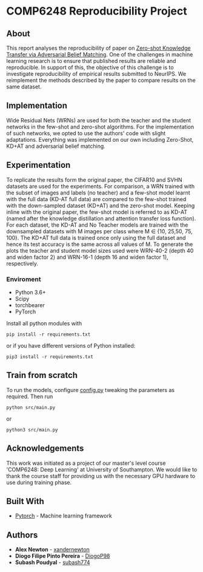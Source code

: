 # COMP6248 Reproducibility Project

## About

This report analyses the reproducibility of paper on [Zero-shot Knowledge Transfer via Adversarial Belief Matching](https://arxiv.org/abs/1905.09768).
One of the challenges in machine learning research is to ensure that published results are reliable and reproducible. In support of this, the objective of this challenge is to investigate reproducibility of empirical results submitted to NeurIPS. We reimplement the methods described by the paper to compare results on the same dataset.


## Implementation
Wide Residual Nets (WRNs) are used for both the teacher and the student networks in the few-shot and zero-shot algorithms. For the implementation of such networks, we opted to use the authors' code with slight adaptations. Everything was implemented on our own including Zero-Shot, KD+AT and adversarial belief matching.


## Experimentation
To replicate the results form the original paper, the CIFAR10 and SVHN datasets are used for the experiments. For comparison, a WRN trained with the subset of images and labels (no teacher) and a few-shot model learnt with the full data (KD-AT full data) are compared to the few-shot trained with the down-sampled dataset (KD+AT) and the zero-shot model. Keeping inline with the original paper, the few-shot model is referred to as KD-AT (named after the knowledge distillation and attention transfer loss function). For each dataset, the KD-AT and No Teacher models are trained with the downsampled datasets with M images per class where M ∈ {10, 25,50, 75, 100}. The KD+AT full data is trained once only using the full dataset and hence its test accuracy is the same across all values of M. To generate the plots the teacher and student model sizes used were WRN-40-2 (depth 40 and widen factor 2) and WRN-16-1 (depth 16 and widen factor 1), respectively.

### Enviroment

- Python 3.6+
- Scipy
- torchbearer
- PyTorch

Install all python modules with

```
pip install -r requirements.txt
```
or if you have different versions of Python installed:
```
pip3 install -r requirements.txt
```

## Train from scratch

To run the models, configure [config.py](./src/config.py) tweaking the parameters as required. Then run
```
python src/main.py
```
or
```
python3 src/main.py
```


## Acknowledgements
This work was initiated as a project of our master's level course 'COMP6248: Deep Learning' at University of Southampton. We would like to thank the course staff for providing us with the necessary GPU hardware to use during training phase.


## Built With

* [Pytorch](https://pytorch.org/) - Machine learning framework

## Authors

* **Alex Newton** - [xandernewton](https://github.com/xandernewton)
* **Diogo Filipe Pinto Pereira** - [DiogoP98](https://github.com/DiogoP98)
* **Subash Poudyal** - [subash774](https://github.com/subash774)
